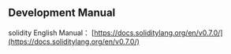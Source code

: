 ## Development Manual



solidity English Manual：	[https://docs.soliditylang.org/en/v0.7.0/](https://docs.soliditylang.org/en/v0.7.0/)



